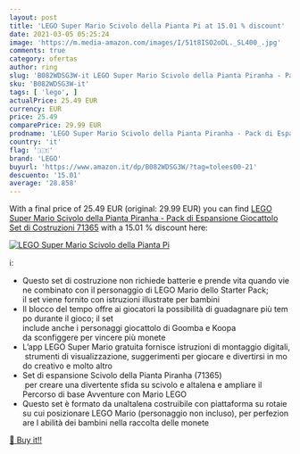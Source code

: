 ```yaml
---
layout: post
title: 'LEGO Super Mario Scivolo della Pianta Pi at 15.01 % discount'
date: 2021-03-05 05:25:24
image: 'https://m.media-amazon.com/images/I/51t8ISO2oDL._SL400_.jpg'
comments: true
category: ofertas
author: ring
slug: 'B082WDSG3W-it LEGO Super Mario Scivolo della Pianta Piranha - Pack di...'
sku: 'B082WDSG3W-it'
tags: [ 'lego', ]
actualPrice: 25.49 EUR
currency: EUR
price: 25.49
comparePrice: 29.99 EUR
prodname: 'LEGO Super Mario Scivolo della Pianta Piranha - Pack di Espansione  Giocattolo  Set di Costruzioni  71365'
country: 'it'
flag: '🇮🇹'
brand: 'LEGO'
buyurl: 'https://www.amazon.it/dp/B082WDSG3W/?tag=tolees00-21'
descuento: '15.01'
average: '28.858'
---
```


With a final price of 25.49 EUR (original: 29.99 EUR) you can find [LEGO Super Mario Scivolo della Pianta Piranha - Pack di Espansione  Giocattolo  Set di Costruzioni  71365](https://www.amazon.it/dp/B082WDSG3W/?tag=tolees00-21) with a  15.01 % discount here:

[![LEGO Super Mario Scivolo della Pianta Pi](https://m.media-amazon.com/images/I/51t8ISO2oDL._SL400_.jpg)](https://www.amazon.it/dp/B082WDSG3W/?tag=tolees00-21)

ℹ️:

- Questo set di costruzione non richiede batterie e prende vita quando viene combinato con il personaggio di LEGO Mario dello Starter Pack; il set viene fornito con istruzioni illustrate per bambini
- Il blocco del tempo offre ai giocatori la possibilità di guadagnare più tempo durante il gioco; il set include anche i personaggi giocattolo di Goomba e Koopa da sconfiggere per vincere più monete
- L’app LEGO Super Mario gratuita fornisce istruzioni di montaggio digitali, strumenti di visualizzazione, suggerimenti per giocare e divertirsi in modo creativo e molto altro
- Set di espansione Scivolo della Pianta Piranha (71365)  per creare una divertente sfida su scivolo e altalena e ampliare il Percorso di base Avventure con Mario LEGO
- Questo set è formato da unaltalena costruibile con piattaforma su rotaie su cui posizionare LEGO Mario (personaggio non incluso), per perfezionare l abilità dei bambini nella raccolta delle monete

[🛒 Buy it!!](https://www.amazon.it/dp/B082WDSG3W/?tag=tolees00-21)
